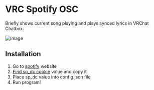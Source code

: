 # VRC Spotify OSC

Briefly shows current song playing and plays synced lyrics in VRChat Chatbox.

![image](https://github.com/Mikkukun/VRC_Spotify_OSC/assets/51969732/cfc19b67-047f-4826-9d17-74c13face57a)

## Installation

1) Go to [spotify](https://open.spotify.com) website
2) [Find sp_dc cookie](https://github.com/akashrchandran/syrics/wiki/Finding-sp_dc) value and copy it
3) Place sp_dc value into config.json file
4) Run program!
